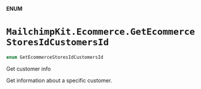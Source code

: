 **ENUM**

# `MailchimpKit.Ecommerce.GetEcommerceStoresIdCustomersId`

```swift
enum GetEcommerceStoresIdCustomersId
```

Get customer info

Get information about a specific customer.
